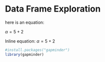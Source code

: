 Data Frame Exploration
================

here is an equation:

*α* = 5 + 2

Inline equation: *α* = 5 + 2

``` r
#install.packages("gapminder")
library(gapminder)
```
